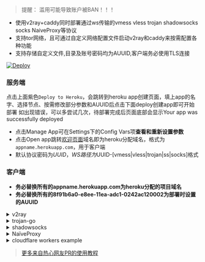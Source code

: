 > 提醒： 滥用可能导致账户被BAN！！！

* 使用v2ray+caddy同时部署通过ws传输的vmess vless trojan shadowsocks socks NaiveProxy等协议
* 支持tor网络，且可通过自定义网络配置文件启动v2ray和caddy来按需配置各种功能
* 支持存储自定义文件,目录及账号密码均为AUUID,客户端务必使用TLS连接

[![Deploy](https://www.herokucdn.com/deploy/button.png)](https://dashboard.heroku.com/new?template=https://github.com/mixool/kuhero)

### 服务端
点击上面紫色`Deploy to Heroku`，会跳转到heroku app创建页面，填上app的名字、选择节点、按需修改部分参数和AUUID后点击下面deploy创建app即可开始部署
如出现错误，可以多尝试几次，待部署完成后页面底部会显示Your app was successfully deployed
  * 点击Manage App可在Settings下的Config Vars项**查看和重新设置参数**
  * 点击Open app跳转[欢迎页面](/etc/CADDYIndexPage.md)域名即为heroku分配域名，格式为`appname.herokuapp.com`，用于客户端
  * 默认协议密码为$UUID，WS路径为$UUID-[vmess|vless|trojan|ss|socks]格式

### 客户端
* **务必替换所有的appname.herokuapp.com为heroku分配的项目域名**
* **务必替换所有的8f91b6a0-e8ee-11ea-adc1-0242ac120002为部署时设置的AUUID**

<details>
<summary>v2ray</summary>

```bash
* 客户端下载：https://github.com/v2fly/v2ray-core/releases
* 代理协议：vless 或 vmess
* 地址：appname.herokuapp.com
* 端口：443
* 默认UUID：8f91b6a0-e8ee-11ea-adc1-0242ac120002
* 加密：none
* 传输协议：ws
* 伪装类型：none
* 路径：/8f91b6a0-e8ee-11ea-adc1-0242ac120002-vless // 默认vless使用/$uuid-vless，vmess使用/$uuid-vmess
* 底层传输安全：tls
```
</details>

<details>
<summary>trojan-go</summary>

```bash
* 客户端下载: https://github.com/p4gefau1t/trojan-go/releases
{
    "run_type": "client",
    "local_addr": "127.0.0.1",
    "local_port": 1080,
    "remote_addr": "appname.herokuapp.com",
    "remote_port": 443,
    "password": [
        "8f91b6a0-e8ee-11ea-adc1-0242ac120002"
    ],
    "websocket": {
        "enabled": true,
        "path": "/8f91b6a0-e8ee-11ea-adc1-0242ac120002-trojan",
        "host": "appname.herokuapp.com"
    }
}
```
</details>

<details>
<summary>shadowsocks</summary>

```bash
* 客户端下载：https://github.com/shadowsocks/shadowsocks-windows/releases/
* 服务器地址: appname.herokuapp.com
* 端口: 443
* 密码：password
* 加密：chacha20-ietf-poly1305
* 插件程序：v2ray-plugin_windows_amd64.exe  //需将插件https://github.com/shadowsocks/v2ray-plugin/releases下载解压后放至shadowsocks同目录
* 插件选项: tls;host=appname.herokuapp.com;path=/8f91b6a0-e8ee-11ea-adc1-0242ac120002-ss
```
</details>

<details>
<summary>NaïveProxy</summary>

* 客户端下载：https://github.com/klzgrad/naiveproxy/releases
Locally run `./naive` with the following `config.json` to get a SOCKS5 proxy at local port 1080.
```json
{
  "listen": "socks://127.0.0.1:1080",
  "proxy": "https://naive:$UUID@appname.herokuapp.com"
}
```
</details>

<details>
<summary>cloudflare workers example</summary>

```js
const SingleDay = 'appname.herokuapp.com'
const DoubleDay = 'appname.herokuapp.com'
addEventListener(
    "fetch",event => {

        let nd = new Date();
        if (nd.getDate()%2) {
            host = SingleDay
        } else {
            host = DoubleDay
        }

        let url=new URL(event.request.url);
        url.hostname=host;
        let request=new Request(url,event.request);
        event. respondWith(
            fetch(request)
        )
    }
)
```
</details>

> [更多来自热心网友PR的使用教程](/tutorial)
